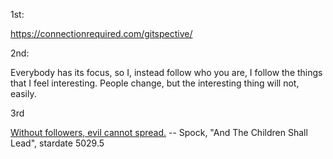 1st: 

https://connectionrequired.com/gitspective/

2nd:

Everybody has its focus, so I, instead follow who you are, I follow the things that I feel interesting. People change, but the interesting thing will not, easily.


3rd

[Without followers, evil cannot spread.](https://www.hollywoodreporter.com/heat-vision/star-trek-quotes-leonard-nimoy-778305)
                -- Spock, "And The Children Shall Lead", stardate 5029.5
